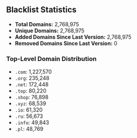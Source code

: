 ## Blacklist Statistics

- **Total Domains:** 2,768,975
- **Unique Domains:** 2,768,975
- **Added Domains Since Last Version:** 2,768,975
- **Removed Domains Since Last Version:** 0

### Top-Level Domain Distribution

-  `.com`: 1,227,570
-  `.org`: 235,248
-  `.net`: 172,448
-  `.top`: 80,220
-  `.shop`: 76,898
-  `.xyz`: 68,539
-  `.io`: 61,320
-  `.ru`: 56,673
-  `.info`: 49,843
-  `.pl`: 48,769
